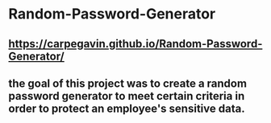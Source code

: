 # Random-Password-Generator
## https://carpegavin.github.io/Random-Password-Generator/

## the goal of this project was to create a random password generator to meet certain criteria in order to protect an employee's sensitive data.
